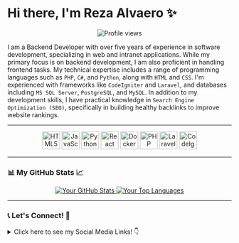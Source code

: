 # Hi there, I'm Reza Alvaero ✨

<p align="center">
  <img src="https://komarev.com/ghpvc/?username=rzalvaero&color=blueviolet" alt="Profile views">
</p>

I am a Backend Developer with over five years of experience in software development, specializing in web and intranet applications. While my primary focus is on backend development, I am also proficient in handling frontend tasks. My technical expertise includes a range of programming languages such as `PHP`, `C#`, and `Python`, along with `HTML` and `CSS`. I'm experienced with frameworks like `CodeIgniter` and `Laravel`, and databases including `MS SQL Server`, `PostgreSQL`, and `MySQL`. In addition to my development skills, I have practical knowledge in `Search Engine Optimization (SEO)`, specifically in building healthy backlinks to improve website rankings.

---
<p align="center">
  <img src="https://cdn.jsdelivr.net/gh/devicons/devicon/icons/html5/html5-original.svg" alt="HTML5" width="40" height="40"/>
  <img src="https://cdn.jsdelivr.net/gh/devicons/devicon/icons/javascript/javascript-original.svg" alt="JavaScript" width="40" height="40"/>
  <img src="https://cdn.jsdelivr.net/gh/devicons/devicon/icons/python/python-original.svg" alt="Python" width="40" height="40"/>
  <img src="https://cdn.jsdelivr.net/gh/devicons/devicon/icons/react/react-original.svg" alt="React" width="40" height="40"/>
  <img src="https://cdn.jsdelivr.net/gh/devicons/devicon/icons/docker/docker-original.svg" alt="Docker" width="40" height="40"/>
  <img src="https://cdn.jsdelivr.net/gh/devicons/devicon/icons/php/php-original.svg" alt="PHP" width="40" height="40"/>
  <img src="https://cdn.jsdelivr.net/gh/devicons/devicon/icons/laravel/laravel-original.svg" alt="Laravel" width="40" height="40"/>
  <img src="https://cdn.jsdelivr.net/gh/devicons/devicon/icons/codeigniter/codeigniter-plain.svg" alt="CodeIgniter" width="40" height="40"/>
</p>

---
### 📊 My GitHub Stats 📈

<p align="center">
  <a href="https://github.com/rzalvaero">
    <img src="https://github-readme-stats.vercel.app/api?username=rzalvaero&show_icons=true&theme=buefy&hide_border=true&locale=en" alt="Your GitHub Stats"/>
  </a>
  <a href="https://github.com/rzalvaero">
    <img src="https://github-readme-stats.vercel.app/api/top-langs/?username=rzalvaero&layout=compact&theme=vision-friendly-dark&hide_border=true" alt="Your Top Languages"/>
  </a>
</p>

---
### 📞 Let's Connect! 👋

<details>
  <summary>Click here to see my Social Media Links! 👇</summary>
  <br>
  <p align="center">
    <a href="mailto:rzalvaero@gmail.com" target="_blank">
      <img src="https://img.shields.io/badge/Email-D14836?style=for-the-badge&logo=gmail&logoColor=white" alt="Email"/>
    </a>
    <a href="https://instagram.com/rzalvaero" target="_blank">
      <img src="https://img.shields.io/badge/Instagram-E4405F?style=for-the-badge&logo=instagram&logoColor=white" alt="Instagram"/>
    </a>
    <a href="https://www.linkedin.com/in/reza-lesmana-putra/" target="_blank">
      <img src="https://img.shields.io/badge/LinkedIn-0077B5?style=for-the-badge&logo=linkedin&logoColor=white" alt="LinkedIn"/>
    </a>
    <a href="https://rzalvaero.github.io/resume" target="_blank">
      <img src="https://img.shields.io/badge/Resume-0077B5?style=for-the-badge&logo=googledrive&logoColor=white" alt="Resume/CV"/>
    </a>
    </p>
</details>
